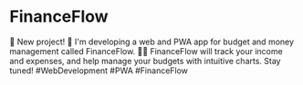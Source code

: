 # FinanceFlow
🌟 New project! 🌟  I'm developing a web and PWA app for budget and money management called FinanceFlow. 🚀💸 FinanceFlow will track your income and expenses, and help manage your budgets with intuitive charts. Stay tuned!  #WebDevelopment #PWA #FinanceFlow
